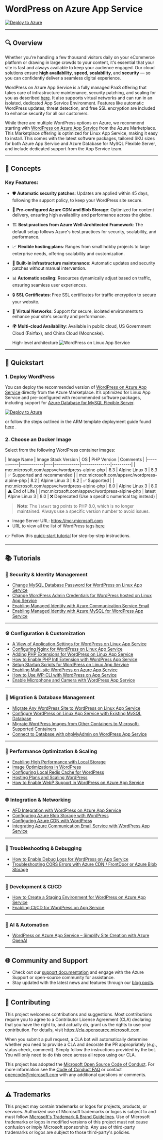 # WordPress on Azure App Service

[![Deploy to Azure](https://aka.ms/deploytoazurebutton)](https://portal.azure.com/#create/WordPress.WordPress)

---

## 🔍 Overview

Whether you're handling a few thousand visitors daily on your eCommerce platform or drawing in large crowds to your content, it's essential that your site is fast and always available to keep your audience engaged. Our cloud solutions ensure **high availability**, **speed**, **scalability**, and **security** — so you can confidently deliver a seamless digital experience.

WordPress on Azure App Service is a fully managed PaaS offering that takes care of infrastructure maintenance, security patching, and scaling for you as described [here](https://github.com/Azure/wordpress-linux-appservice/blob/main/WordPress/wordpress_auto_updates.md). It also supports virtual networks and can run in an isolated, dedicated App Service Environment. Features like automatic WordPress updates, threat detection, and free SSL encryption are included to enhance security for all our customers.

While there are multiple WordPress options on Azure, we recommend starting with [WordPress on Azure App Service](https://aka.ms/linux-wordpress) from the Azure Marketplace. This Marketplace offering is optimized for Linux App Service, making it easy to install. This comes with the latest software packages, tailored SKU sizes for both Azure App Service and Azure Database for MySQL Flexible Server, and include dedicated support from the App Service team.

---

## 🧠 Concepts

### Key Features:
- 🛡️ **Automatic security patches**: Updates are applied within 45 days, following the support policy, to keep your WordPress site secure.
- 🚀 **Pre-configured Azure CDN and Blob Storage**: Optimized for content delivery, ensuring high availability and performance across the globe.
- 🏗️ **Best practices from Azure Well-Architected Framework**: The default setup follows Azure's best practices for security, scalability, and performance.
- 📈 **Flexible hosting plans**: Ranges from small hobby projects to large enterprise needs, offering scalability and customization.
- 🔄 **Built-in infrastructure maintenance**: Automatic updates and security patches without manual intervention.
- 📊 **Automatic scaling**: Resources dynamically adjust based on traffic, ensuring seamless user experiences.
- 🔒 **SSL Certificates**: Free SSL certificates for traffic encryption to secure your website.
- 🔗 **Virtual Networks**: Support for secure, isolated environments to enhance your site's security and performance.
- 🌍 **Multi-cloud Availability**: Available in public cloud, US Government Cloud (Fairfax), and China Cloud (Mooncake).


    High-level architecture
    ![WordPress on Linux App Service](https://user-images.githubusercontent.com/15884692/204471285-0350cf5e-4bd3-45c7-a5e0-9234fac9a785.png)

---

## 🚀 Quickstart

### 1. **Deploy WordPress**  
   You can deploy the recommended version of [WordPress on Azure App Service](https://aka.ms/linux-wordpress) directly from the Azure Marketplace. It’s optimized for Linux App Service and pre-configured with recommended software packages, including support for [Azure Database for MySQL Flexible Server](https://learn.microsoft.com/en-us/azure/mysql/flexible-server/overview).

   [![Deploy to Azure](https://aka.ms/deploytoazurebutton)](https://portal.azure.com/#create/WordPress.WordPress)

   or follow the steps outlined in the ARM template deployment guide found [here](./ARM_Template_Create_WP/readme.md) .
   

### 2. **Choose an Docker Image**  
   Select from the following WordPress container images:

   | Image Name | Image Stack Version | OS | PHP Version  | Comments |
   |------------|------------|----|-------------|---------------|----------|
   | mcr.microsoft.com/appsvc/wordpress-alpine-php | 8.3 | Alpine Linux 3 | 8.3 | ✅ Supported and recommended |
   | mcr.microsoft.com/appsvc/wordpress-alpine-php | 8.2 | Alpine Linux 3 | 8.2 |  ✅ Supported |
   | mcr.microsoft.com/appsvc/wordpress-alpine-php | 8.0 | Alpine Linux 3 | 8.0 |  ⚠️ End of Life |
   | mcr.microsoft.com/appsvc/wordpress-alpine-php | latest | Alpine Linux 3 | 8.0 |  ❌ Deprecated (Use a specific numerical tag instead) |

> **Note**: The `latest` tag points to PHP 8.0, which is no longer maintained. Always use a specific version number to avoid issues.

- Image Server URL: https://mcr.microsoft.com
- URL to view all the list of WordPress tags [here](https://mcr.microsoft.com/v2/appsvc/wordpress-alpine-php/tags/list)

👉 Follow this [quick-start tutorial](https://learn.microsoft.com/en-us/azure/app-service/quickstart-wordpress) for step-by-step instructions.

---

## 📚 Tutorials

### 🔐 Security & Identity Management
- [Change MySQL Database Password for WordPress on Linux App Service](./WordPress/changing_mysql_database_password.md)
- [Change WordPress Admin Credentials for WordPress hosted on Linux App Service](./WordPress/changing_wordpress_admin_credentials.md)
- [Enabling Managed Identity with Azure Communication Service Email](./WordPress/wordpress_enable_managed_identity_with_acs_email.md)
- [Enabling Managed Identity with Azure MySQL for WordPress App Service](./WordPress/wordpress_enable_managed_identity_with_mysql.md)

---

### ⚙️ Configuration & Customization
- [A View of Application Settings for WordPress on Linux App Service](./WordPress/wordpress_application_settings.md)
- [Configuring Nginx for WordPress on Linux App Service](./WordPress/configuring_nginx_for_wordpress.md)
- [Adding PHP Extensions for WordPress on Linux App Service](./WordPress/wordpress_adding_php_extensions.md)
- [How to Enable PHP Intl Extension with WordPress App Service](./WordPress/wordpress_intl_extension.md)
- [Setup Startup Scripts for WordPress on Linux App Service](./WordPress/running_post_startup_scripts.md)
- [Enabling Multi-site WordPress on Azure App Service](./WordPress/wordpress_multisite_installation.md)
- [How to Use WP-CLI with WordPress on App Service](./WordPress/how_to_use_wpcli_tool.md)
- [Enable Microphone and Camera with WordPress App Service](./WordPress/wordpress_enable_microphone_camera.md)

---

### 🔄 Migration & Database Management
- [Migrate Any WordPress Site to WordPress on Linux App Service](./WordPress/wordpress_migration_linux_appservices.md)
- [Configure WordPress on Linux App Service with Existing MySQL Database](./WordPress/using_an_existing_mysql_database.md)
- [Migrate WordPress Images from Other Containers to Microsoft-Supported Containers](./WordPress/wordpress_upgrade_from_other_images.md)
- [Connect to Database with phpMyAdmin on WordPress App Service](./WordPress/wordpress_phpmyadmin.md)

---

### 🚀 Performance Optimization & Scaling
- [Enabling High Performance with Local Storage](./WordPress/enabling_high_performance_with_local_storage.md)
- [Image Optimizations in WordPress](./WordPress/wordpress_image_compression.md)
- [Configuring Local Redis Cache for WordPress](./WordPress/wordpress_local_redis_cache.md)
- [Hosting Plans and Scaling WordPress](./WordPress/wordpress_hosting_plans_and_scaling.md)
- [How to Enable WebP Support in WordPress on Azure App Service](./WordPress/wordpress_WebPimages_support.md)

---

### 🌐 Integration & Networking
- [AFD Integration with WordPress on Azure App Service](./WordPress/wordpress_afd_configuration.md)
- [Configuring Azure Blob Storage with WordPress](./WordPress/wordpress_azure_blob_storage.md)
- [Configuring Azure CDN with WordPress](./WordPress/wordpress_azure_cdn.md)
- [Integrating Azure Communication Email Service with WordPress App Service](./WordPress/wordpress_email_integration.md)

---

### 🔧 Troubleshooting & Debugging
- [How to Enable Debug Logs for WordPress on App Service](./WordPress/enabling_debug_logs_for_wordpress.md)
- [Troubleshooting CORS Errors with Azure CDN / FrontDoor or Azure Blob Storage](./WordPress/cors_issue_with_azure_cdn_frontdoor_blob.md)

---

### 🎯 Development & CI/CD
- [How to Create a Staging Environment for WordPress on Azure App Service](./WordPress/wordpress_azure_StageDeployments.md)
- [Enabling CI/CD for WordPress on App Service](./WordPress/wordpress_azure_ci_cd.md)

---

### 🤖 AI & Automation
- [WordPress on Azure App Service – Simplify Site Creation with Azure OpenAI](./WordPress/wordpress_azure_open_ai_integration.md)

---

## 🌐 Community and Support

- Check out our [support documentation](./SUPPORT.md) and engage with the Azure Support or open-source community for assistance.
- Stay updated with the latest news and features through our [blog posts](./BLOG_POSTS.md).

---

## 🤝 Contributing

This project welcomes contributions and suggestions.  Most contributions require you to agree to a
Contributor License Agreement (CLA) declaring that you have the right to, and actually do, grant us
the rights to use your contribution. For details, visit <https://cla.opensource.microsoft.com>.

When you submit a pull request, a CLA bot will automatically determine whether you need to provide
a CLA and decorate the PR appropriately (e.g., status check, comment). Simply follow the instructions
provided by the bot. You will only need to do this once across all repos using our CLA.

This project has adopted the [Microsoft Open Source Code of Conduct](https://opensource.microsoft.com/codeofconduct/).
For more information see the [Code of Conduct FAQ](https://opensource.microsoft.com/codeofconduct/faq/) or
contact [opencode@microsoft.com](mailto:opencode@microsoft.com) with any additional questions or comments.

---

## ⚠️ Trademarks

This project may contain trademarks or logos for projects, products, or services. Authorized use of Microsoft trademarks or logos is subject to and must follow [Microsoft's Trademark & Brand Guidelines](https://www.microsoft.com/en-us/legal/intellectualproperty/trademarks/usage/general).
Use of Microsoft trademarks or logos in modified versions of this project must not cause confusion or imply Microsoft sponsorship.
Any use of third-party trademarks or logos are subject to those third-party's policies.
